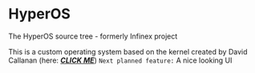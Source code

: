 # HyperOS

The HyperOS source tree - formerly Infinex project

This is a custom operating system based on the kernel created by David Callanan (here: <strong>_<a href="https://github.com/davidcallanan/os-series/">CLICK ME</a>_</strong>)
`Next planned feature:` A nice looking UI